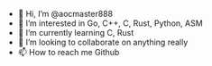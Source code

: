 - 👋 Hi, I’m @aocmaster888
- 👀 I’m interested in Go, C++, C, Rust, Python, ASM
- 🌱 I’m currently learning C, Rust
- 💞️ I’m looking to collaborate on anything really
- 📫 How to reach me Github

<!---
aocmaster888/aocmaster888 is a ✨ special ✨ repository because its `README.md` (this file) appears on your GitHub profile.
You can click the Preview link to take a look at your changes.
--->

